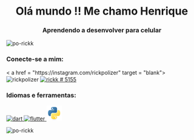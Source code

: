 <h1 align = "center"> Olá mundo !! Me chamo Henrique </h1>
<h3 align = "center"> Aprendendo a desenvolver para celular </h3>

<p align = "left"> <img src = "https://komarev.com/ghpvc/?username= po-rickk & label = Perfil% 20views & color = 0e75b6 & style = flat "alt =" po-rickk "/> </p>

<h3 align =" left "> Conecte-se a mim: </h3>
<p align =" left ">
< a href = "https://instagram.com/rickpolizer" target = "blank"> <img align = "center" src = "https://raw.githubusercontent.com/rahuldkjain/github-profile-readme-generator/ master / src / images / icons / Social / instagram.svg "alt =" rickpolizer "height =" 30 "width =" 40 "/> </a>
<a href="https://discord.gg/rickk#5155" target="blank"> <img align = "center" src = "https://raw.githubusercontent.com/rahuldkjain/github-profile-readme -generator / master / src / images / icons / Social / discord.svg "alt =" rickk # 5155 "height =" 30 "width =" 40 "/> </a>
</p>

<h3 align =" left "> Idiomas e ferramentas: </h3>
<p align = "left"> <a href="https://dart.dev" target="_blank"> <img src = "https://www.vectorlogo.zone/logos/dartlang/dartlang-icon. svg "alt =" dart "width =" 40 "height =" 40 "/> </a> <a href="https://flutter.dev" target="_blank"> <img src =" https: / /www.vectorlogo.zone/logos/flutterio/flutterio-icon.svg "alt =" flutter "width =" 40 "height =" 40 "/> </a> <a href =" https: //www.python .org "target =" _ blank "> <img src =" https://raw.githubusercontent.com/devicons/devicon/master/icons/python/python-original.svg "alt =" python "width =" 40 " altura = "40 "/> </a> </p>

<p> <img align =" center "src =" https://github-readme-streak-stats.herokuapp.com/?user=po-rickk& "alt = "po-rickk" /> </p>
